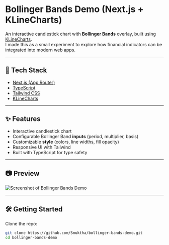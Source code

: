 # Bollinger Bands Demo (Next.js + KLineCharts)

An interactive candlestick chart with **Bollinger Bands** overlay, built using [KLineCharts](https://github.com/klinecharts/klinecharts).  
I made this as a small experiment to explore how financial indicators can be integrated into modern web apps.

---

## 🚀 Tech Stack
- [Next.js (App Router)](https://nextjs.org/)  
- [TypeScript](https://www.typescriptlang.org/)  
- [Tailwind CSS](https://tailwindcss.com/)  
- [KLineCharts](https://github.com/klinecharts/klinecharts)  

---

## ✨ Features
- Interactive candlestick chart  
- Configurable Bollinger Band **inputs** (period, multiplier, basis)  
- Customizable **style** (colors, line widths, fill opacity)  
- Responsive UI with Tailwind  
- Built with TypeScript for type safety  

---

## 📷 Preview
![Screenshot of Bollinger Bands Demo](./public/demo.png)

---

## 🛠️ Getting Started

Clone the repo:
```bash
git clone https://github.com/Smuktha/bollinger-bands-demo.git
cd bollinger-bands-demo
